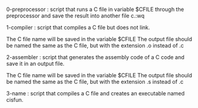 0-preprocessor : script that runs a C file in variable $CFILE through the preprocessor and save the result into another file c.:wq

1-compiler : script that compiles a C file but does not link.

The C file name will be saved in the variable $CFILE
The output file should be named the same as the C file, but with the extension .o instead of .c

2-assembler : script that generates the assembly code of a C code and save it in an output file.

The C file name will be saved in the variable $CFILE
The output file should be named the same as the C file, but with the extension .s instead of .c

3-name : script that compiles a C file and creates an executable named cisfun.
